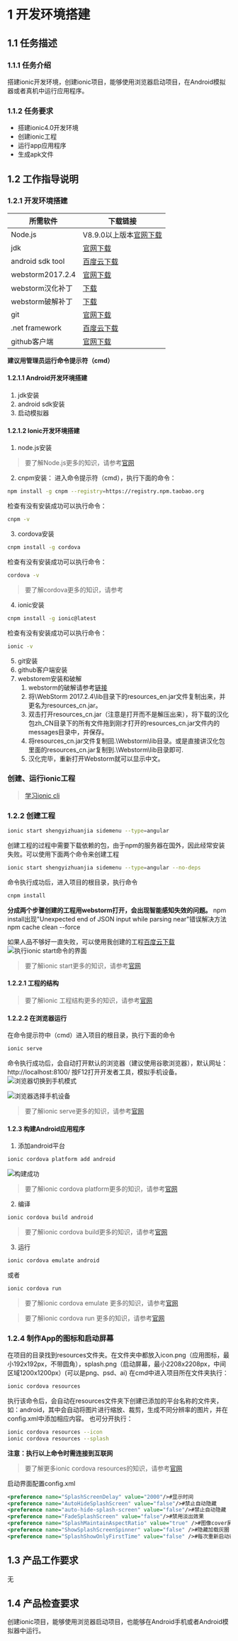 # 1 开发环境搭建
## 1.1 任务描述
### 1.1.1 任务介绍
搭建ionic开发环境，创建ionic项目，能够使用浏览器启动项目，在Android模拟器或者真机中运行应用程序。
### 1.1.2 任务要求
- 搭建ionic4.0开发环境
- 创建ionic工程
- 运行app应用程序
- 生成apk文件
## 1.2 工作指导说明
### 1.2.1 开发环境搭建

所需软件 | 下载链接
---|---
Node.js | V8.9.0以上版本[官网下载](https://nodejs.org/dist/v8.12.0/node-v8.12.0-x64.msi)
jdk | [官网下载](http://download.oracle.com/otn-pub/java/jdk/8u151-b12/e758a0de34e24606bca991d704f6dcbf/jdk-8u151-windows-x64.exe)
android sdk tool | [百度云下载](http://pan.baidu.com/s/1skETtjZ)
webstorm2017.2.4 | [官网下载](https://download.jetbrains.com/webstorm/WebStorm-2017.2.4.exe)
webstorm汉化补丁 | [下载](http://down-www.7down.net/soft/W/webstorm2017hhbd.rar)
webstorm破解补丁 | [下载](http://idea.lanyus.com/jar/JetbrainsCrack-2.6.10-release-enc.jar)
git | [官网下载](https://github.com/git-for-windows/git/releases/download/v2.14.2.windows.3/Git-2.14.2.3-64-bit.exe)
.net framework | [百度云下载](http://pan.baidu.com/s/1nuHJqJJ)
github客户端 | [官网下载](https://desktop.githubusercontent.com/releases/1.0.4-6e5e9664/GitHubDesktopSetup.exe)

**建议用管理员运行命令提示符（cmd）**

#### 1.2.1.1 Android开发环境搭建
1. jdk安装
2. android sdk安装
3. 启动模拟器
#### 1.2.1.2 Ionic开发环境搭建
1. node.js安装
> 要了解Node.js更多的知识，请参考[官网](http://nodejs.cn/)
2. cnpm安装：
进入命令提示符（cmd），执行下面的命令：
```bash
npm install -g cnpm --registry=https://registry.npm.taobao.org
```
检查有没有安装成功可以执行命令：
```bash
cnpm -v
```
3. cordova安装
```bash
cnpm install -g cordova
```
检查有没有安装成功可以执行命令：
```bash
cordova -v
```
> 要了解cordova更多的知识，请参考[]()

4. ionic安装
```bash
cnpm install -g ionic@latest
```
检查有没有安装成功可以执行命令：
```bash
ionic -v
```
5. git安装
6. github客户端安装
7. webstorem安装和破解
    1. webstorm的破解请参考[链接](http://blog.csdn.net/voke_/article/details/76418116)
    2. 将\WebStorm 2017.2.4\lib目录下的resources_en.jar文件复制出来，并更名为resources_cn.jar。
    3. 双击打开resources_cn.jar（注意是打开而不是解压出来），将下载的汉化包zh_CN目录下的所有文件拖到刚才打开的resources_cn.jar文件内的messages目录中，并保存。
    4. 将resources_cn.jar文件复制回.\Webstorm\lib目录。或是直接讲汉化包里面的resources_cn.jar复制到.\Webstorm\lib目录即可.
    5. 汉化完毕，重新打开Webstorm就可以显示中文。
### 创建、运行ionic工程
> [学习ionic cli](http://ionicframework.com/docs/cli/)
### 1.2.2 创建工程
```bash
ionic start shengyizhuanjia sidemenu --type=angular
```
创建工程的过程中需要下载依赖的包，由于npm的服务器在国外，因此经常安装失败。可以使用下面两个命令来创建工程
```bash
ionic start shengyizhuanjia sidemenu --type=angular --no-deps
```
命令执行成功后，进入项目的根目录，执行命令
```bash
cnpm install
```
**分成两个步骤创建的工程用webstorm打开，会出现智能感知失效的问题。**
npm install出现"Unexpected end of JSON input while parsing near"错误解决方法
npm cache clean --force

如果人品不够好一直失败，可以使用我创建的工程[百度云下载](https://pan.baidu.com/s/19X3M_ZKgwn2lwmstkC6Wsw)
![执行ionic start命令的界面](https://note.youdao.com/yws/public/resource/5cb5d344007add789dde087c3fac8c5c/xmlnote/F1BDB4CA7EFD44D7B9CE23E57EB4FAC5/1516)
> 要了解ionic start更多的知识，请参考[官网](http://ionicframework.com/docs/cli/start/)

#### 1.2.2.1 工程的结构

> 要了解ionic 工程结构更多的知识，请参考[官网](http://ionicframework.com/docs//intro/tutorial/project-structure/)

#### 1.2.2.2 在浏览器运行
在命令提示符中（cmd）进入项目的根目录，执行下面的命令
```bash
ionic serve
```
命令执行成功后，会自动打开默认的浏览器（建议使用谷歌浏览器），默认网址：http://localhost:8100/
按F12打开开发者工具，模拟手机设备。
![浏览器切换到手机模式](https://note.youdao.com/yws/public/resource/5cb5d344007add789dde087c3fac8c5c/xmlnote/73DFF9D7250B46638BA5FF83AD0852D4/1528)

![浏览器选择手机设备](https://note.youdao.com/yws/public/resource/5cb5d344007add789dde087c3fac8c5c/xmlnote/EDDB3166350C42CBAA7ACB4CB3CB681A/1526)

> 要了解ionic serve更多的知识，请参考[官网](http://ionicframework.com/docs/cli/serve/)
#### 1.2.3 构建Android应用程序
1. 添加android平台
```bash
ionic cordova platform add android
```
![构建成功](https://note.youdao.com/yws/public/resource/5cb5d344007add789dde087c3fac8c5c/xmlnote/79AFC4A0BF824B71A0593A1289DFBA6E/1723)
> 要了解ionic cordova platform更多的知识，请参考[官网](http://ionicframework.com/docs/cli/cordova/platform/)
2. 编译
```bash
ionic cordova build android
```
> 要了解ionic cordova build更多的知识，请参考[官网](http://ionicframework.com/docs/cli/cordova/build/)
3. 运行
```bash
ionic cordova emulate android
```
或者
```bash
ionic cordova run
```
> 要了解ionic cordova emulate 更多的知识，请参考[官网](http://ionicframework.com/docs/cli/cordova/emulate/)

> 要了解ionic cordova run 更多的知识，请参考[官网](http://ionicframework.com/docs/cli/cordova/run/)

### 1.2.4 制作App的图标和启动屏幕
在项目的目录找到resources文件夹。在文件夹中都放入icon.png（应用图标，最小192x192px，不带圆角），splash.png（启动屏幕，最小2208x2208px，中间区域1200x1200px）(可以是png、psd、ai)
在cmd中进入项目所在文件夹执行：
```bash
ionic cordova resources  
```
执行该命令后，会自动在resources文件夹下创建已添加的平台名称的文件夹，如：android，其中会自动将图片进行缩放、裁剪，生成不同分辨率的图片，并在config.xml中添加相应内容。
也可分开执行：
```bash
ionic cordova resources --icon       
ionic cordova resources --splash
```
**注意：执行以上命令时需连接到互联网**

> 要了解更多ionic cordova resources的知识，请参考[官网](http://ionicframework.com/docs/cli/cordova/resources/)

启动界面配置config.xml
```xml
<preference name="SplashScreenDelay" value="2000"/>#显示时间
<preference name="AutoHideSplashScreen" value="false"/>#禁止自动隐藏
<preference name="auto-hide-splash-screen" value="false"/>#禁止自动隐藏
<preference name="FadeSplashScreen" value="false"/>#禁用淡出效果
<preference name="SplashMaintainAspectRatio" value="true" />#图像cover屏幕
<preference name="ShowSplashScreenSpinner" value="false" />#隐藏加载灰圈
<preference name="SplashShowOnlyFirstTime" value="false" />#每次重新启动都显示
```


## 1.3 产品工作要求
无
## 1.4 产品检查要求
创建ionic项目，能够使用浏览器启动项目，也能够在Android手机或者Android模拟器中运行。


